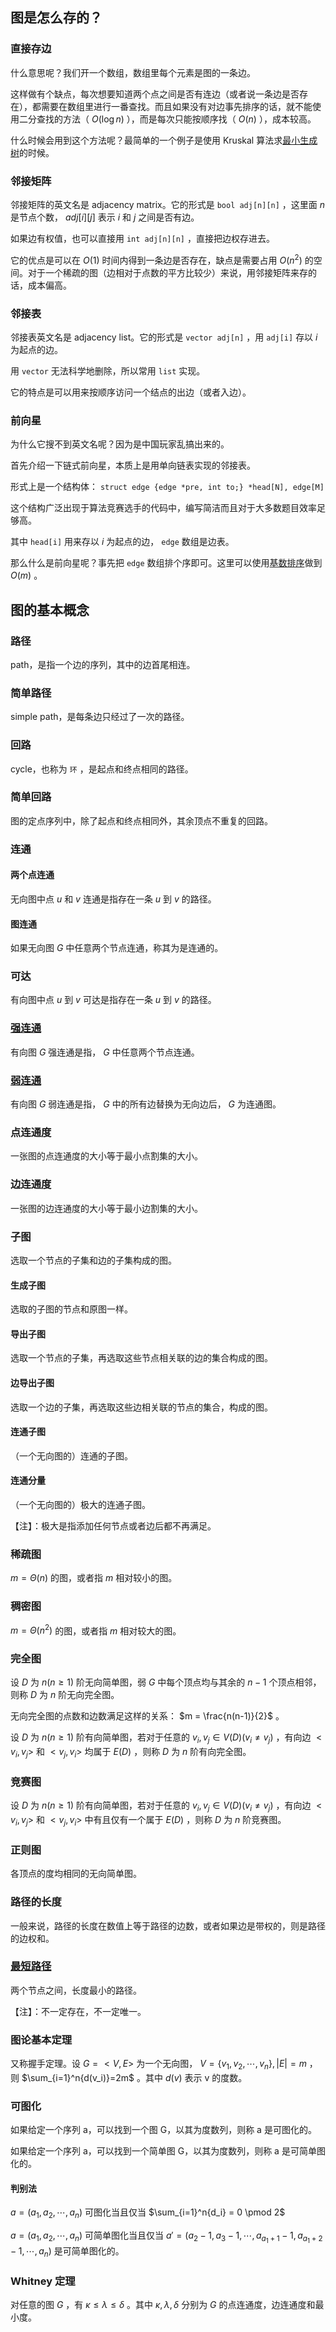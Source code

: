 ## 图是怎么存的？

### 直接存边

什么意思呢？我们开一个数组，数组里每个元素是图的一条边。

这样做有个缺点，每次想要知道两个点之间是否有连边（或者说一条边是否存在），都需要在数组里进行一番查找。而且如果没有对边事先排序的话，就不能使用二分查找的方法（ $O(\log n)$ ），而是每次只能按顺序找（ $O(n)$ ），成本较高。

什么时候会用到这个方法呢？最简单的一个例子是使用 Kruskal 算法求[最小生成树](/graph/mst)的时候。

### 邻接矩阵

邻接矩阵的英文名是 adjacency matrix。它的形式是 `bool adj[n][n]` ，这里面 $n$ 是节点个数， $adj[i][j]$ 表示 $i$ 和 $j$ 之间是否有边。

如果边有权值，也可以直接用 `int adj[n][n]` ，直接把边权存进去。

它的优点是可以在 $O(1)$ 时间内得到一条边是否存在，缺点是需要占用 $O(n^2)$ 的空间。对于一个稀疏的图（边相对于点数的平方比较少）来说，用邻接矩阵来存的话，成本偏高。

### 邻接表

邻接表英文名是 adjacency list。它的形式是 `vector adj[n]` ，用 `adj[i]` 存以 $i$ 为起点的边。

用 `vector` 无法科学地删除，所以常用 `list` 实现。

它的特点是可以用来按顺序访问一个结点的出边（或者入边）。

### 前向星

为什么它搜不到英文名呢？因为是中国玩家乱搞出来的。

首先介绍一下链式前向星，本质上是用单向链表实现的邻接表。

形式上是一个结构体： `struct edge {edge *pre, int to;} *head[N], edge[M]` 

这个结构广泛出现于算法竞赛选手的代码中，编写简洁而且对于大多数题目效率足够高。

其中 `head[i]` 用来存以 $i$ 为起点的边， `edge` 数组是边表。

那么什么是前向星呢？事先把 `edge` 数组排个序即可。这里可以使用[基数排序](/basic/sort)做到 $O(m)$ 。

## 图的基本概念

### 路径

path，是指一个边的序列，其中的边首尾相连。

### 简单路径

simple path，是每条边只经过了一次的路径。

### 回路

cycle，也称为 `环` ，是起点和终点相同的路径。

### 简单回路

图的定点序列中，除了起点和终点相同外，其余顶点不重复的回路。

### 连通

#### 两个点连通

无向图中点 $u$ 和 $v$ 连通是指存在一条 $u$ 到 $v$ 的路径。

#### 图连通

如果无向图 $G$ 中任意两个节点连通，称其为是连通的。

### 可达

有向图中点 $u$ 到 $v$ 可达是指存在一条 $u$ 到 $v$ 的路径。

### [强连通](/graph/scc)

有向图 $G$ 强连通是指， $G$ 中任意两个节点连通。

### [弱连通](/graph/bcc)

有向图 $G$ 弱连通是指， $G$ 中的所有边替换为无向边后， $G$ 为连通图。

### 点连通度

一张图的点连通度的大小等于最小点割集的大小。

### 边连通度

一张图的边连通度的大小等于最小边割集的大小。

### 子图

选取一个节点的子集和边的子集构成的图。

#### 生成子图

选取的子图的节点和原图一样。

#### 导出子图

选取一个节点的子集，再选取这些节点相关联的边的集合构成的图。

#### 边导出子图

选取一个边的子集，再选取这些边相关联的节点的集合，构成的图。

#### 连通子图

（一个无向图的）连通的子图。

#### 连通分量

（一个无向图的）极大的连通子图。

【注】：极大是指添加任何节点或者边后都不再满足。

### 稀疏图

 $m = \Theta(n)$ 的图，或者指 $m$ 相对较小的图。

### 稠密图

 $m = \Theta(n^2)$ 的图，或者指 $m$ 相对较大的图。

### 完全图

设 $D$ 为 $n (n \geq 1)$ 阶无向简单图，弱 $G$ 中每个顶点均与其余的 $n-1$ 个顶点相邻，则称 $D$ 为 $n$ 阶无向完全图。

无向完全图的点数和边数满足这样的关系： $m = \frac{n(n-1)}{2}$ 。

设 $D$ 为 $n (n \geq 1)$ 阶有向简单图，若对于任意的 $v_i, v_j \in V(D)(v_i \neq v_j)$ ，有向边 $<v_i, v_j>$ 和 $<v_j, v_i>$ 均属于 $E(D)$ ，则称 $D$ 为 $n$ 阶有向完全图。

### 竞赛图

设 $D$ 为 $n (n \geq 1)$ 阶有向简单图，若对于任意的 $v_i, v_j \in V(D)(v_i \neq v_j)$ ，有向边 $<v_i, v_j>$ 和 $<v_j, v_i>$ 中有且仅有一个属于 $E(D)$ ，则称 $D$ 为 $n$ 阶竞赛图。

### 正则图

各顶点的度均相同的无向简单图。

### 路径的长度

一般来说，路径的长度在数值上等于路径的边数，或者如果边是带权的，则是路径的边权和。

### [最短路径](/graph/shortest-path)

两个节点之间，长度最小的路径。

【注】：不一定存在，不一定唯一。

### 图论基本定理

又称握手定理。设 $G=<V, E>$ 为一个无向图， $V= \{v_1, v_2, \cdots, v_n\}, |E| = m$ ，则 $\sum_{i=1}^n{d(v_i)}=2m$ 。其中 $d(v)$ 表示 v 的度数。

### 可图化

如果给定一个序列 a，可以找到一个图 G，以其为度数列，则称 a 是可图化的。

如果给定一个序列 a，可以找到一个简单图 G，以其为度数列，则称 a 是可简单图化的。

#### 判别法

 $a=(a_1, a_2, \cdots, a_n)$ 可图化当且仅当 $\sum_{i=1}^n{d_i} = 0 \pmod 2$ 

 $a=(a_1, a_2, \cdots, a_n)$ 可简单图化当且仅当 $a'=(a_2 - 1, a_3 - 1, \cdots, a_{a_1+1} - 1, a_{a_1+2} - 1, \cdots, a_n)$ 是可简单图化的。

### Whitney 定理

对任意的图 $G$ ，有 $\kappa \leq \lambda \leq \delta$ 。其中 $\kappa, \lambda, \delta$ 分别为 $G$ 的点连通度，边连通度和最小度。
